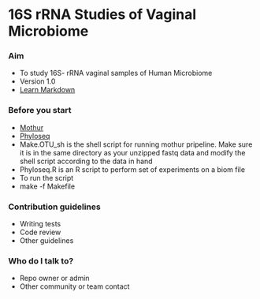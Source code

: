# 16S rRNA Studies of Vaginal Microbiome #


### Aim ###

* To study 16S- rRNA vaginal samples of Human Microbiome
* Version 1.0
* [Learn Markdown](https://bitbucket.org/tutorials/markdowndemo)

### Before you start ###

* [Mothur](http://www.mothur.org/)
* [Phyloseq](https://joey711.github.io/phyloseq/)
* Make.OTU_sh is the shell script for running mothur pripeline. Make sure it is in the same directory as your unzipped fastq data and modify the shell script according to the data in hand 
* Phyloseq.R is an R script to perform set of experiments on a biom file 
* To run the script
* make -f Makefile

### Contribution guidelines ###

* Writing tests
* Code review
* Other guidelines

### Who do I talk to? ###

* Repo owner or admin
* Other community or team contact